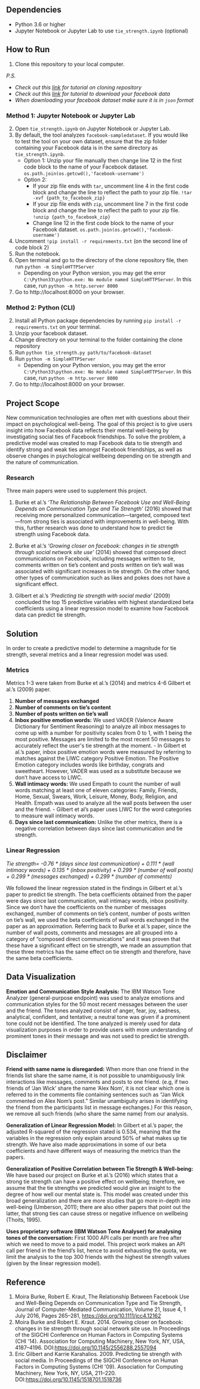 ## Dependencies
  - Python 3.6 or higher
  - Jupyter Notebook or Jupyter Lab to use `tie_strength.ipynb` (optional)

## How to Run
  1. Clone this repository to your local computer. 

*P.S.* 
  - *Check out this [link](https://docs.github.com/en/free-pro-team@latest/github/creating-cloning-and-archiving-repositories/cloning-a-repository) for tutorial on cloning repository* 
  - *Check out this [link](https://web.facebook.com/help/1701730696756992?_rdc=1&_rdr) for tutorial to download your facebook data*
  - *When downloading your facebook dataset make sure it is in `json` format*
  
### Method 1: Jupyter Notebook or Jupyter Lab
  2. Open `tie_strength.ipynb` on Jupyter Notebook or Jupyter Lab.
  3. By default, the tool analyzes `facebook-sampledataset`. If you would like to test the tool on your own dataset, ensure that the zip folder containing your Facebook data is in the same directory as `tie_strength.ipynb`.
      - Option 1: Unzip your file manually then change line 12 in the first code block to the name of your Facebook dataset. `os.path.join(os.getcwd(),'facebook-username')`
      - Option 2:
        - If your zip file ends with `tar`, uncomment line 4 in the first code block and change the line to reflect the path to your zip file. `!tar -xvf {path_to_facebook_zip}`
        - If your zip file ends with `zip`, uncomment line 7 in the first code block and change the line to reflect the path to your zip file. 
`!unzip {path_to_facebook_zip}`
        - Change line 12 in the first code block to the name of your Facebook dataset. `os.path.join(os.getcwd(),'facebook-username')`
  4. Uncomment `!pip install -r requirements.txt` (on the second line of code block 2)
  5. Run the notebook. 
  6. Open terminal and go to the directory of the clone repository file, then run `python -m SimpleHTTPServer`
      - Depending on your Python version, you may get the error `C:\Python33\python.exe: No module named SimpleHTTPServer`. In this case, run `python -m http.server 8000`
  7. Go to http://localhost:8000 on your browser.
  
### Method 2: Python (CLI)
  2. Install all Python package dependencies by running `pip install -r requirements.txt` on your terminal.
  3. Unzip your facebook dataset.
  4. Change directory on your terminal to the folder containing the clone repository
  5. Run `python tie_strength.py path/to/facebook-dataset`
  6. Run `python -m SimpleHTTPServer`
      - Depending on your Python version, you may get the error `C:\Python33\python.exe: No module named SimpleHTTPServer`. In this case, run `python -m http.server 8000`
  7. Go to http://localhost:8000 on your browser.

## Project Scope
New communication technologies are often met with questions about their impact on psychological well-being. The goal of this project is to give users insight into how Facebook data reflects their mental well-being by investigating social ties of Facebook friendships. To solve the problem, a predictive model was created to map Facebook data to tie strength and identify strong and weak ties amongst Facebook friendships, as well as observe changes in psychological wellbeing depending on tie strength and the nature of communication.
### Research
Three main papers were used to supplement this project. 
  1. Burke et al.’s *‘The Relationship Between Facebook Use and Well-Being Depends on Communication Type and Tie Strength’* (2016) showed that receiving more personalized communication—targeted, composed text—from strong ties is associated with improvements in well-being. With this, further research was done to understand how to predict tie strength using Facebook data.
  
  2. Burke et al.’s *‘Growing closer on facebook: changes in tie strength through social network site use’* (2014) showed that composed direct communications on Facebook, including messages written to tie, comments written on tie’s content and posts written on tie’s wall was associated with significant increases in tie strength. On the other hand, other types of communication such as likes and pokes does not have a significant effect.
  
  3. Gilbert et al.’s *‘Predicting tie strength with social media’* (2009) concluded the top 15 predictive variables with highest standardized beta coefficients using a linear regression model to examine how Facebook data can predict tie strength. 

## Solution
In order to create a predictive model to determine a magnitude for tie strength, several metrics and a linear regression model was used.

### Metrics
Metrics 1-3 were taken from Burke et al.’s (2014) and metrics 4-6 Gilbert et al.’s (2009) paper. 
  1. **Number of messages exchanged** 
  2. **Number of comments on tie’s content**
  3. **Number of posts written on tie’s wall**
  4. **Inbox positive emotion words:** We used VADER (Valence Aware Dictionary for Sentiment Reasoning) to analyze all inbox messages to come up with a number for positivity scales from 0 to 1, with 1 being the most positive. Messages are limited to the most recent 50 messages to accurately reflect the user's tie strength at the moment. 
    - In Gilbert et al.’s paper, inbox positive emotion words were measured by referring to matches against the LIWC category Positive Emotion. The Positive Emotion category includes words like birthday, congrats and sweetheart. However, VADER was used as a substitute because we don’t have access to LIWC.
  5. **Wall intimacy words:** We used Empath to count the number of wall words matching at least one of eleven categories: Family, Friends, Home, Sexual, Swears, Work, Leisure, Money, Body, Religion, and Health. Empath was used to analyze all the wall posts between the user and the friend.
    - Gilbert et al’s paper uses LIWC for the word categories to measure wall intimacy words.
  6. **Days since last communication:** Unlike the other metrics, there is a negative correlation between days since last communication and tie strength.
  
### Linear Regression
*Tie strength= -0.76 \* (days since last communication) + 0.111 \* (wall intimacy words) + 
0.135 \* (inbox positivity) + 0.299 \* (number of wall posts) + 0.299 \* (messages exchanged) +
0.299 \* (number of comments)*

We followed the linear regression stated in the findings in Gilbert et al.’s paper to predict tie strength. The beta coefficients obtained from the paper were days since last communication, wall intimacy words, inbox positivity. Since we don’t have the coefficients on the number of messages exchanged, number of comments on tie’s content, number of posts written on tie’s wall, we used the beta coefficients of wall words exchanged in the paper as an approximation. Referring back to Burke et al.’s  paper, since the number of wall posts, comments and messages are all grouped into a category of “composed direct communications” and it was proven that these have a significant effect on tie strength, we made an assumption that these three metrics has the same effect on tie strength and therefore, have the same beta coefficients.

## Data Visualization
**Emotion and Communication Style Analysis:** The IBM Watson Tone Analyzer (general-purpose endpoint) was used to analyze emotions and communication styles for the 50 most recent messages between the user and the friend. The tones analyzed consist of anger, fear, joy, sadness, analytical, confident, and tentative; a neutral tone was given if a prominent tone could not be identified. The tone analyzed is merely used for data visualization purposes in order to provide users with more understanding of prominent tones in their message and was not used to predict tie strength.

## Disclaimer
**Friend with same name is disregarded:** When more than one friend in the friends list share the same name, it is not possible to unambiguously link interactions like messages, comments and posts to one friend. (e.g, if two friends of ‘Jan Wick’ share the name ‘Alex Nom’, it is not clear which one is referred to in the comments file containing sentences such as  “Jan Wick commented on Alex Nom’s post.” Similar unambiguity arises in identifying the friend from the participants list in message exchanges.) For this reason, we remove all such friends (who share the same name) from our analysis.

**Generalization of Linear Regression Model:** In Gilbert et al.’s paper, the adjusted R-squared of the regression stated is 0.534, meaning that the variables in the regression only explain around 50% of what makes up tie strength. We have also made approximations in some of our beta coefficients and have different ways of measuring the metrics than the papers. 

**Generalization of Positive Correlation between Tie Strength & Well-being:** We have based our project on Burke et al.’s (2016)  which states that a strong tie strength can have a positive effect on wellbeing; therefore, we assume that the tie strengths we predicted would give an insight to the degree of how well our mental state is. This model was created under this broad generalization and there are more studies that go more in-depth into well-being (Umberson, 2011); there are also other papers that point out the latter, that strong ties can cause stress or negative influence on wellbeing (Thoits, 1995). 

**Uses proprietary software (IBM Watson Tone Analyser) for analysing tones of the conversation:** First 1000 API calls per month are free after which we need to move to a paid model. This project work makes an API call per friend in the friend’s list, hence to avoid exhausting the quota, we limit the analysis to the top 300 friends with the highest tie strength values (given by the linear regression model).


## Reference
  1. Moira Burke, Robert E. Kraut, The Relationship Between Facebook Use and Well-Being Depends on Communication Type and Tie Strength, Journal of Computer-Mediated Communication, Volume 21, Issue 4, 1 July 2016, Pages 265–281, https://doi.org/10.1111/jcc4.12162 
  2. Moira Burke and Robert E. Kraut. 2014. Growing closer on facebook: changes in tie strength through social network site use. In Proceedings of the SIGCHI Conference on Human Factors in Computing Systems (CHI '14). Association for Computing Machinery, New York, NY, USA, 4187–4196. DOI:https://doi.org/10.1145/2556288.2557094
  3. Eric Gilbert and Karrie Karahalios. 2009. Predicting tie strength with social media. In Proceedings of the SIGCHI Conference on Human Factors in Computing Systems (CHI '09). Association for Computing Machinery, New York, NY, USA, 211–220. DOI:https://doi.org/10.1145/1518701.1518736

